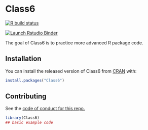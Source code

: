 
# Class6

<!-- badges: start -->

[![R build status](https://github.com/benmarwick/tests/workflows/R-CMD-check/badge.svg)](https://github.com/zacharyfgarcia/DATA-598-WI20-week-7/blob/master/tests/testthat/test-hello.R)

[![Launch Rstudio Binder](http://mybinder.org/badge_logo.svg)](https://mybinder.org/v2/gh/zacharyfgarcia/DATA-598-WI20-week-7/master?urlpath=rstudio)
<!-- badges: end -->

The goal of Class6 is to practice more advanced R package code. 

## Installation

You can install the released version of Class6 from [CRAN](https://CRAN.R-project.org) with:

``` r
install.packages("Class6")
```

## Contributing
See the [code of conduct for this repo.](https://github.com/zacharyfgarcia/DATA-598-WI20-week-7/blob/master/CODE_OF_CONDUCT.md)

``` r
library(Class6)
## basic example code
```

